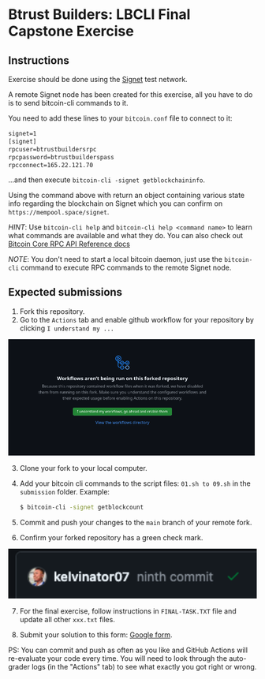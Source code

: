 # Btrust Builders: LBCLI Final Capstone Exercise

## Instructions

Exercise should be done using the [Signet](https://mempool.space/signet) test network.

A remote Signet node has been created for this exercise, all you have to do is to send bitcoin-cli commands to it.

You need to add these lines to your `bitcoin.conf` file to connect to it:

```
signet=1
[signet]
rpcuser=btrustbuildersrpc
rpcpassword=btrustbuilderspass
rpcconnect=165.22.121.70
```

...and then execute `bitcoin-cli -signet getblockchaininfo`.

Using the command above with return an object containing various state info regarding the blockchain on Signet which you can confirm on `https://mempool.space/signet`.

*HINT*: Use `bitcoin-cli help` and `bitcoin-cli help <command name>` to learn what commands are available and what they do.
You can also check out [Bitcoin Core RPC API Reference docs](https://developer.bitcoin.org/reference/rpc/index.html)

*NOTE*: You don't need to start a local bitcoin daemon, just use the `bitcoin-cli` command to execute RPC commands to the remote Signet node.


## Expected submissions

1. Fork this repository.
2. Go to the `Actions` tab and enable github workflow for your repository by clicking `I understand my ...`

<img src="https://github.com/btrust-builders/lbcli-final-capstone-project/blob/main/enable-github-actions.png" width="500" />

3. Clone your fork to your local computer.
4. Add your bitcoin cli commands to the script files: `01.sh to 09.sh` in the `submission` folder. Example:
   ```sh
   $ bitcoin-cli -signet getblockcount
   ```
5. Commit and push your changes to the `main` branch of your remote fork.

6. Confirm your forked repository has a green check mark.

<img src="https://github.com/btrust-builders/lbcli-final-capstone-project/blob/main/success.png" width="1000" />

7. For the final exercise, follow instructions in `FINAL-TASK.TXT` file and update all other `xxx.txt` files.

8. Submit your solution to this form: [Google form](https://forms.gle/eDRGAJXpLqRxEExR6).

PS: You can commit and push as often as you like and GitHub Actions will re-evaluate your code every time.
You will need to look through the auto-grader logs (in the "Actions" tab) to see what exactly you got right or wrong.

